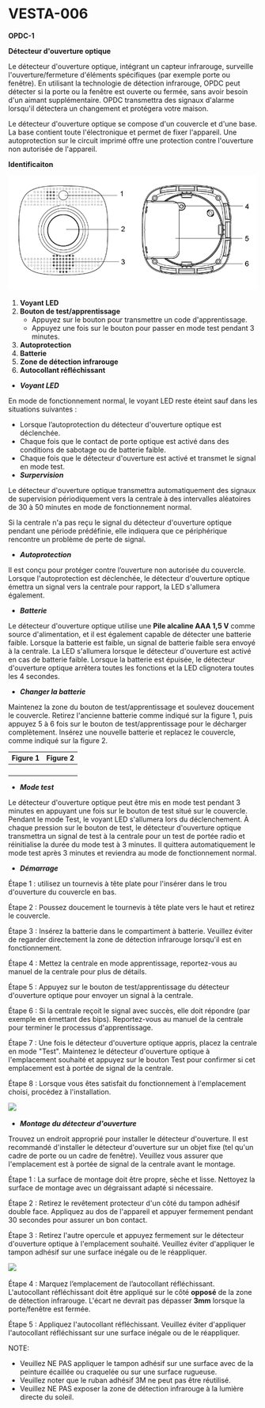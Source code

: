 # VESTA-006

**OPDC-1**

**Détecteur d'ouverture optique**

Le détecteur d'ouverture optique, intégrant un capteur infrarouge, surveille l'ouverture/fermeture d'éléments spécifiques (par exemple porte ou fenêtre). En utilisant la technologie de détection infrarouge, OPDC peut détecter si la porte ou la fenêtre est ouverte ou fermée, sans avoir besoin d'un aimant supplémentaire. OPDC transmettra des signaux d'alarme lorsqu'il détectera un changement et protégera votre maison.

Le détecteur d'ouverture optique se compose d'un couvercle et d'une base. La base contient toute l'électronique et permet de fixer l'appareil. Une autoprotection sur le circuit imprimé offre une protection contre l'ouverture non autorisée de l'appareil.

**Identificaiton**

![](<.gitbook/assets/0 (8).png>)

1. **Voyant LED**
2. **Bouton de test/apprentissage**
   * Appuyez sur le bouton pour transmettre un code d'apprentissage.
   * Appuyez une fois sur le bouton pour passer en mode test pendant 3 minutes.
3. **Autoprotection**
4. **Batterie**
5. **Zone de détection infrarouge**
6. **Autocollant réfléchissant**

* _**Voyant LED**_

En mode de fonctionnement normal, le voyant LED reste éteint sauf dans les situations suivantes :

* Lorsque l’autoprotection du détecteur d'ouverture optique est déclenchée.
* Chaque fois que le contact de porte optique est activé dans des conditions de sabotage ou de batterie faible.
* Chaque fois que le détecteur d'ouverture est activé et transmet le signal en mode test.
* _**Surpervision**_

Le détecteur d'ouverture optique transmettra automatiquement des signaux de supervision périodiquement vers la centrale à des intervalles aléatoires de 30 à 50 minutes en mode de fonctionnement normal.

Si la centrale n'a pas reçu le signal du détecteur d'ouverture optique pendant une période prédéfinie, elle indiquera que ce périphérique rencontre un problème de perte de signal.

* _**Autoprotection**_

Il est conçu pour protéger contre l’ouverture non autorisée du couvercle. Lorsque l'autoprotection est déclenchée, le détecteur d'ouverture optique émettra un signal vers la centrale pour rapport, la LED s'allumera également.

* _**Batterie**_

Le détecteur d'ouverture optique utilise une **Pile alcaline AAA 1,5 V** comme source d'alimentation, et il est également capable de détecter une batterie faible. Lorsque la batterie est faible, un signal de batterie faible sera envoyé à la centrale. La LED s'allumera lorsque le détecteur d'ouverture est activé en cas de batterie faible. Lorsque la batterie est épuisée, le détecteur d'ouverture optique arrêtera toutes les fonctions et la LED clignotera toutes les 4 secondes.

* _**Changer la batterie**_

Maintenez la zone du bouton de test/apprentissage et soulevez doucement le couvercle. Retirez l'ancienne batterie comme indiqué sur la figure 1, puis appuyez 5 à 6 fois sur le bouton de test/apprentissage pour le décharger complètement. Insérez une nouvelle batterie et replacez le couvercle, comme indiqué sur la figure 2.

| Figure 1                                                          | Figure 2                                                          |
| ----------------------------------------------------------------- | ----------------------------------------------------------------- |
| <img src=".gitbook/assets/1 (6).png" alt="" data-size="original"> | <img src=".gitbook/assets/2 (6).png" alt="" data-size="original"> |

* _**Mode test**_

Le détecteur d'ouverture optique peut être mis en mode test pendant 3 minutes en appuyant une fois sur le bouton de test situé sur le couvercle. Pendant le mode Test, le voyant LED s'allumera lors du déclenchement. À chaque pression sur le bouton de test, le détecteur d'ouverture optique transmettra un signal de test à la centrale pour un test de portée radio et réinitialise la durée du mode test à 3 minutes. Il quittera automatiquement le mode test après 3 minutes et reviendra au mode de fonctionnement normal.

* _**Démarrage**_

Étape 1 : utilisez un tournevis à tête plate pour l'insérer dans le trou d'ouverture du couvercle en bas.

Étape 2 : Poussez doucement le tournevis à tête plate vers le haut et retirez le couvercle.

Étape 3 : Insérez la batterie dans le compartiment à batterie. Veuillez éviter de regarder directement la zone de détection infrarouge lorsqu'il est en fonctionnement.

Étape 4 : Mettez la centrale en mode apprentissage, reportez-vous au manuel de la centrale pour plus de détails.

Étape 5 : Appuyez sur le bouton de test/apprentissage du détecteur d'ouverture optique pour envoyer un signal à la centrale.

Étape 6 : Si la centrale reçoit le signal avec succès, elle doit répondre (par exemple en émettant des bips). Reportez-vous au manuel de la centrale pour terminer le processus d'apprentissage.

Étape 7 : Une fois le détecteur d'ouverture optique appris, placez la centrale en mode "Test". Maintenez le détecteur d'ouverture optique à l'emplacement souhaité et appuyez sur le bouton Test pour confirmer si cet emplacement est à portée de signal de la centrale.

Étape 8 : Lorsque vous êtes satisfait du fonctionnement à l'emplacement choisi, procédez à l'installation.

![](<.gitbook/assets/3 (6).png>)

* _**Montage du détecteur d'ouverture**_

Trouvez un endroit approprié pour installer le détecteur d'ouverture. Il est recommandé d'installer le détecteur d'ouverture sur un objet fixe (tel qu'un cadre de porte ou un cadre de fenêtre). Veuillez vous assurer que l'emplacement est à portée de signal de la centrale avant le montage.

Étape 1 : La surface de montage doit être propre, sèche et lisse. Nettoyez la surface de montage avec un dégraissant adapté si nécessaire.

Étape 2 : Retirez le revêtement protecteur d'un côté du tampon adhésif double face. Appliquez au dos de l'appareil et appuyer fermement pendant 30 secondes pour assurer un bon contact.

Étape 3 : Retirez l'autre opercule et appuyez fermement sur le détecteur d'ouverture optique à l'emplacement souhaité. Veuillez éviter d'appliquer le tampon adhésif sur une surface inégale ou de le réappliquer.

![](<.gitbook/assets/4 (6).png>)

Étape 4 : Marquez l’emplacement de l’autocollant réfléchissant. L'autocollant réfléchissant doit être appliqué sur le côté **opposé** de la zone de détection infrarouge. L'écart ne devrait pas dépasser **3mm** lorsque la porte/fenêtre est fermée.

Étape 5 : Appliquez l'autocollant réfléchissant. Veuillez éviter d'appliquer l'autocollant réfléchissant sur une surface inégale ou de le réappliquer.

NOTE:

* Veuillez NE PAS appliquer le tampon adhésif sur une surface avec de la peinture écaillée ou craquelée ou sur une surface rugueuse.
* Veuillez noter que le ruban adhésif 3M ne peut pas être réutilisé.
* Veuillez NE PAS exposer la zone de détection infrarouge à la lumière directe du soleil.
